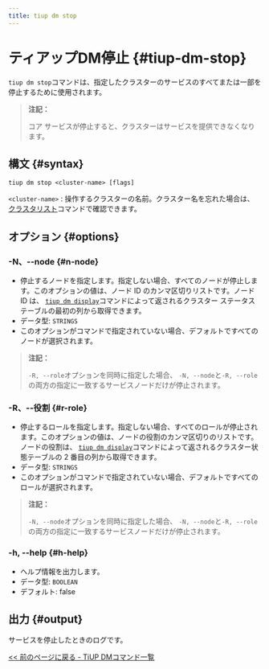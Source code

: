 ```yaml
---
title: tiup dm stop
---
```


# ティアップDM停止 {#tiup-dm-stop}

`tiup dm stop`コマンドは、指定したクラスターのサービスのすべてまたは一部を停止するために使用されます。

> **注記：**
>
> コア サービスが停止すると、クラスターはサービスを提供できなくなります。

## 構文 {#syntax}

```shell
tiup dm stop <cluster-name> [flags]
```

`<cluster-name>` : 操作するクラスターの名前。クラスター名を忘れた場合は、 [クラスタリスト](/tiup/tiup-component-dm-list.md)コマンドで確認できます。

## オプション {#options}

### -N、--node {#n-node}

-   停止するノードを指定します。指定しない場合、すべてのノードが停止します。このオプションの値は、ノード ID のカンマ区切りリストです。ノード ID は、 [`tiup dm display`](/tiup/tiup-component-dm-display.md)コマンドによって返されるクラスター ステータス テーブルの最初の列から取得できます。
-   データ型: `STRINGS`
-   このオプションがコマンドで指定されていない場合、デフォルトですべてのノードが選択されます。

> **注記：**
>
> `-R, --role`オプションを同時に指定した場合、 `-N, --node`と`-R, --role`の両方の指定に一致するサービスノードだけが停止されます。

### -R、--役割 {#r-role}

-   停止するロールを指定します。指定しない場合、すべてのロールが停止されます。このオプションの値は、ノードの役割のカンマ区切りのリストです。ノードの役割は、 [`tiup dm display`](/tiup/tiup-component-dm-display.md)コマンドによって返されるクラスター状態テーブルの 2 番目の列から取得できます。
-   データ型: `STRINGS`
-   このオプションがコマンドで指定されていない場合、デフォルトですべてのロールが選択されます。

> **注記：**
>
> `-N, --node`オプションを同時に指定した場合、 `-N, --node`と`-R, --role`の両方の指定に一致するサービスノードだけが停止されます。

### -h, --help {#h-help}

-   ヘルプ情報を出力します。
-   データ型: `BOOLEAN`
-   デフォルト: false

## 出力 {#output}

サービスを停止したときのログです。

[&lt;&lt; 前のページに戻る - TiUP DMコマンド一覧](/tiup/tiup-component-dm.md#command-list)
